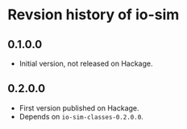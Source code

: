 # Revsion history of io-sim

## 0.1.0.0

* Initial version, not released on Hackage.

## 0.2.0.0

* First version published on Hackage.
* Depends on `io-sim-classes-0.2.0.0`.
